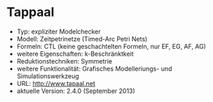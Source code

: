 # Tappaal

- Typ: expliziter Modelchecker
- Modell: Zeitpetrinetze (Timed-Arc Petri Nets)
- Formeln: CTL (keine geschachtelten Formeln, nur EF, EG, AF, AG)
- weitere Eigenschaften: k-Beschränktkeit
- Reduktionstechniken: Symmetrie
- weitere Funktionalität: Grafisches Modelleriungs- und Simulationswerkzeug
- URL: http://www.tapaal.net
- aktuelle Version: 2.4.0 (September 2013)
